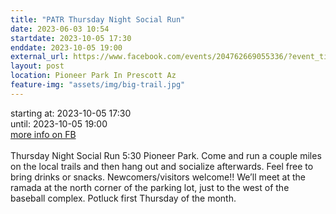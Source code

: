 ```yaml
---
title: "PATR Thursday Night Social Run"
date: 2023-06-03 10:54
startdate: 2023-10-05 17:30
enddate: 2023-10-05 19:00
external_url: https://www.facebook.com/events/204762669055336/?event_time_id=204762739055329
layout: post
location: Pioneer Park In Prescott Az
feature-img: "assets/img/big-trail.jpg"
---
```


starting at: 2023-10-05 17:30<br>until: 2023-10-05 19:00<br><a href="https://www.facebook.com/events/204762669055336/?event_time_id=204762739055329">more info on FB</a><br><br>Thursday Night Social Run 5&#58;30 Pioneer Park.  Come and run a couple miles on the local trails and then hang out and socialize afterwards.  Feel free to bring drinks or snacks. Newcomers/visitors welcome!!  We’ll meet at the ramada at the north corner of the parking lot, just to the west of the baseball complex.  Potluck first Thursday of the month.<br>
  <br>
  
